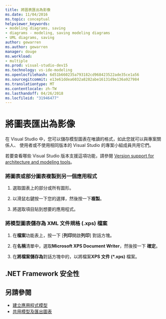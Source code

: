 ```yaml
---
title: 將圖表匯出為影像
ms.date: 11/04/2016
ms.topic: conceptual
helpviewer_keywords:
- modeling diagrams, saving
- diagrams - modeling, saving modeling diagrams
- UML diagrams, saving
author: gewarren
ms.author: gewarren
manager: douge
ms.workload:
- multiple
ms.prod: visual-studio-dev15
ms.technology: vs-ide-modeling
ms.openlocfilehash: 6d51b660235a793182cd968423522ade35ce1a56
ms.sourcegitcommit: e13e61ddea6032a8282abe16131d9e136a927984
ms.translationtype: MT
ms.contentlocale: zh-TW
ms.lasthandoff: 04/26/2018
ms.locfileid: "31946477"
---
```

# <a name="export-diagrams-as-images"></a>將圖表匯出為影像
在 Visual Studio 中，您可以儲存模型圖表在唯讀的格式，如此您就可以與專案關係人、 使用者或不使用相同版本的 Visual Studio 的專案小組成員共用它們。

 若要查看哪些 Visual Studio 版本支援這項功能，請參閱 [Version support for architecture and modeling tools](../modeling/what-s-new-for-design-in-visual-studio.md#VersionSupport)。

### <a name="to-copy-a-diagram-or-part-of-a-diagram-to-another-application"></a>將圖表或部分圖表複製到另一個應用程式

1.  選取圖表上的部分或所有圖形。

2.  以滑鼠右鍵按一下您的選擇，然後按一下**複製**。

3.  將選取項目貼到想要的應用程式。

### <a name="to-save-a-modeling-diagram-as-an-xml-paper-specification-xps-file"></a>將模型圖表儲存為 XML 文件規格 (.xps) 檔案

1.  在**檔案**功能表上，按一下 [**列印**開啟**列印**] 對話方塊。

2.  在**名稱**清單中，選取**Microsoft XPS Document Writer**，然後按一下 **確定**。

3.  在**將檔案儲存為**對話方塊中的，以將檔案**XPS 文件 (\*.xps)** 檔案。

## <a name="net-framework-security"></a>.NET Framework 安全性

## <a name="see-also"></a>另請參閱

- [建立應用程式模型](../modeling/create-models-for-your-app.md)
- [共用模型及匯出圖表](../modeling/share-models-and-exporting-diagrams.md)